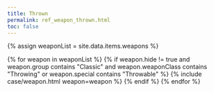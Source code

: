 ```yaml
---
title: Thrown
permalink: ref_weapon_thrown.html
toc: false
---
```


{% assign weaponList = site.data.items.weapons %}

{% for weapon in weaponList %}
{% if weapon.hide != true and weapon.group contains "Classic" and weapon.weaponClass contains "Throwing" or weapon.special contains "Throwable" %}
{% include case/weapon.html weapon=weapon %}
{% endif %}
{% endfor %}
